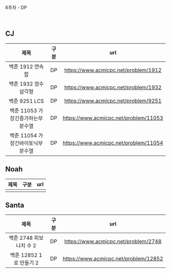 6주차 - DP

</br>

## CJ

|제목|구분|url|
|:------:|:---:|:---:|
|백준 1912 연속합|DP|https://www.acmicpc.net/problem/1912|
|백준 1932 정수삼각형|DP|https://www.acmicpc.net/problem/1932|
|백준 9251 LCS|DP|https://www.acmicpc.net/problem/9251|
|백준 11053 가장긴증가하는부분수열|DP|https://www.acmicpc.net/problem/11053|
|백준 11054 가장긴바이토닉부분수열|DP|https://www.acmicpc.net/problem/11054|

## Noah

| 제목 | 구분 | url |
|:------:|:---:|:---:|
||||


## Santa

|제목|구분|url|
|:------:|:---:|:---:|
|백준 2748 피보나치 수 2|DP|https://www.acmicpc.net/problem/2748|
|백준 12852 1로 만들기 2|DP|https://www.acmicpc.net/problem/12852|
